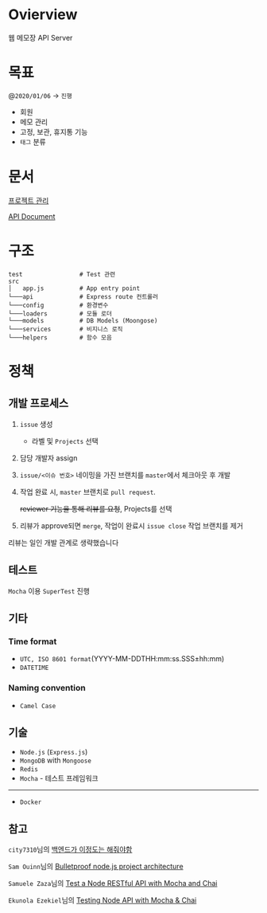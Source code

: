# **Ovierview**

웹 메모장 API Server

# **목표**

@`2020/01/06` → `진행`

- 회원
- 메모 관리
- 고정, 보관, 휴지통 기능
- `태그` 분류

# **문서**

[프로젝트 관리](https://github.com/junha-ahn/memo-server/projects/1)

[API Document](https://app.gitbook.com/@junha-ahn-dev/s/memo-back/)

# 구조

```
test                # Test 관련
src
│   app.js          # App entry point
└───api             # Express route 컨트롤러
└───config          # 환경변수
└───loaders         # 모듈 로더
└───models          # DB Models (Moongose)
└───services        # 비지니스 로직
└───helpers         # 함수 모음
```

# 정책

## 개발 프로세스

1. `issue` 생성
    - 라벨 및 `Projects` 선택
2. 담당 개발자 assign
3.  `issue/<이슈 번호>` 네이밍을 가진 브랜치를 `master`에서 체크아웃 후 개발
4. 작업 완료 시, `master` 브랜치로 `pull request`. 

    ~~reviewer 기능을 통해 리뷰를 요청~~, Projects를 선택

5. 리뷰가 approve되면 `merge`, 작업이 완료시 `issue close` 작업 브랜치를 제거

리뷰는 일인 개발 관계로 생략했습니다

## 테스트

`Mocha` 이용 `SuperTest` 진행

## 기타

### Time format

- `UTC, ISO 8601 format`(YYYY-MM-DDTHH:mm:ss.SSS±hh:mm)
- `DATETIME`

### Naming convention

- `Camel Case`

## 기술

- `Node.js` (`Express.js`)
- `MongoDB`  with `Mongoose`
- `Redis`
- `Mocha` - 테스트 프레임워크

---

- `Docker`

## **참고**

`city7310`님의 [백엔드가 이정도는 해줘야함](https://velog.io/@city7310/%EB%B0%B1%EC%97%94%EB%93%9C%EA%B0%80-%EC%9D%B4%EC%A0%95%EB%8F%84%EB%8A%94-%ED%95%B4%EC%A4%98%EC%95%BC-%ED%95%A8-1.-%EC%BB%A8%ED%85%90%EC%B8%A0%EC%9D%98-%EB%8F%99%EA%B8%B0%EC%99%80-%EA%B0%9C%EC%9A%94)

`Sam Ouinn`님의 [Bulletproof node.js project architecture](https://dev.to/santypk4/bulletproof-node-js-project-architecture-4epf)

`Samuele Zaza`님의 [Test a Node RESTful API with Mocha and Chai](https://scotch.io/tutorials/test-a-node-restful-api-with-mocha-and-chai)

`Ekunola Ezekiel`님의 [Testing Node API with Mocha & Chai](https://dev.to/easybuoy/testing-node-api-with-mocha-chai-248b)
